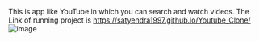 This is app like YouTube in which you can search and watch videos.
The Link of running project is 
https://satyendra1997.github.io/Youtube_Clone/
![image](https://user-images.githubusercontent.com/52390883/154938319-316c8c0c-b7ad-4be4-84ed-3cd43652245f.png)

